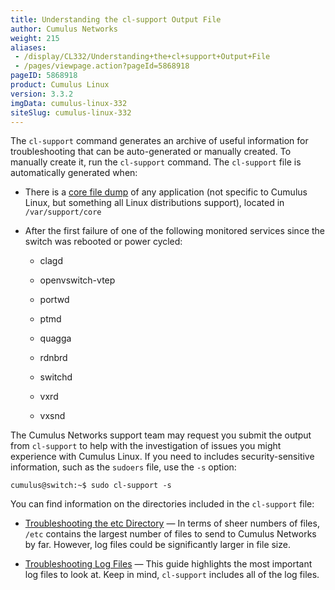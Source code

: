 ```yaml
---
title: Understanding the cl-support Output File
author: Cumulus Networks
weight: 215
aliases:
 - /display/CL332/Understanding+the+cl+support+Output+File
 - /pages/viewpage.action?pageId=5868918
pageID: 5868918
product: Cumulus Linux
version: 3.3.2
imgData: cumulus-linux-332
siteSlug: cumulus-linux-332
---
```

The `cl-support` command generates an archive of useful information for
troubleshooting that can be auto-generated or manually created. To
manually create it, run the `cl-support` command. The `cl-support` file
is automatically generated when:

  - There is a [core file dump](http://linux.die.net/man/5/core) of any
    application (not specific to Cumulus Linux, but something all Linux
    distributions support), located in `/var/support/core`

  - After the first failure of one of the following monitored services
    since the switch was rebooted or power cycled:
    
      - clagd
    
      - openvswitch-vtep
    
      - portwd
    
      - ptmd
    
      - quagga
    
      - rdnbrd
    
      - switchd
    
      - vxrd
    
      - vxsnd

The Cumulus Networks support team may request you submit the output from
`cl-support` to help with the investigation of issues you might
experience with Cumulus Linux. If you need to includes
security-sensitive information, such as the `sudoers` file, use the `-s`
option:

    cumulus@switch:~$ sudo cl-support -s

You can find information on the directories included in the `cl-support`
file:

  - [Troubleshooting the etc
    Directory](/version/cumulus-linux-332/Monitoring-and-Troubleshooting/Understanding-the-cl-support-Output-File/Troubleshooting-the-etc-Directory)
    — In terms of sheer numbers of files, `/etc` contains the largest
    number of files to send to Cumulus Networks by far. However, log
    files could be significantly larger in file size.

  - [Troubleshooting Log
    Files](/version/cumulus-linux-332/Monitoring-and-Troubleshooting/Understanding-the-cl-support-Output-File/Troubleshooting-Log-Files)
    — This guide highlights the most important log files to look at.
    Keep in mind, `cl-support` includes all of the log files.

<article id="html-search-results" class="ht-content" style="display: none;">

</article>

<footer id="ht-footer">

</footer>

